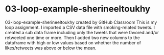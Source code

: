 # 03-loop-example-sherineeltoukhy
03-loop-example-sherineeltoukhy created by GitHub Classroom
This is my loop assignment. I imported a CSV data file with smoking-related tweets. I created a sub data frame including only the tweets that were favored and/or retweeted one time or more. 
Then I added two new columns to the dataframe with high or low values based on whether the number of likes/retweets was above or below the mean.
